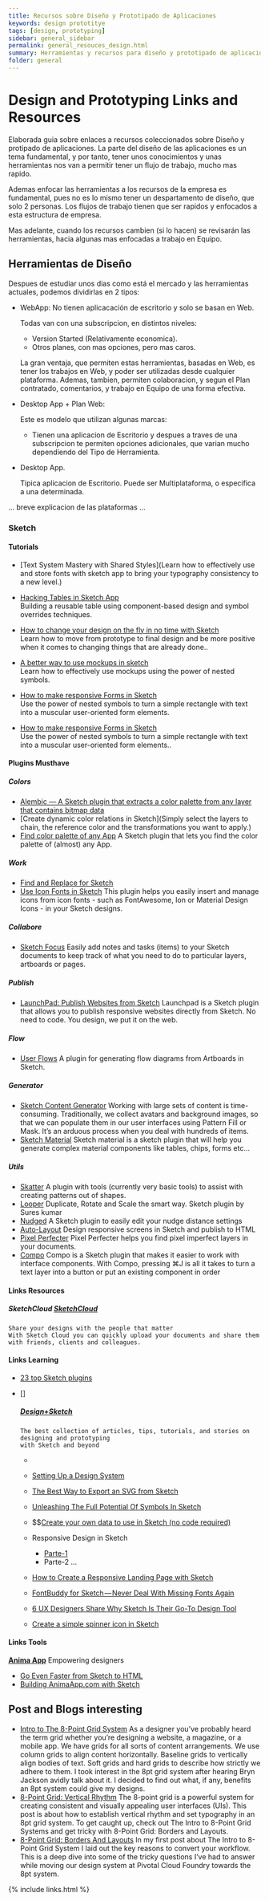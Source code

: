 ```yaml
---
title: Recursos sobre Diseño y Prototipado de Aplicaciones
keywords: design prototitye
tags: [design, prototyping]
sidebar: general_sidebar
permalink: general_resouces_design.html
summary: Herramientas y recursos para diseño y prototipado de aplicaciones
folder: general
---
```


# Design and Prototyping Links and Resources

Elaborada guia sobre enlaces a recursos coleccionados sobre Diseño y protipado de aplicaciones.
La parte del diseño de las aplicaciones es un tema fundamental, y por tanto, tener unos conocimientos y unas herramientas nos van a permitir tener un flujo de trabajo, mucho mas rapido.

Ademas enfocar las herramientas a los recursos de la empresa es fundamental, pues no es lo mismo tener un despartamento de diseño, que solo 2 personas.
Los flujos de trabajo tienen que ser rapidos y enfocados a esta estructura de empresa.

Mas adelante, cuando los recursos cambien (si lo hacen) se revisarán las herramientas, hacia algunas mas enfocadas a trabajo en Equipo.

## Herramientas de Diseño

Despues de estudiar unos dias como está el mercado y las herramientas actuales, podemos dividirlas en 2 tipos:

- WebApp: No tienen aplicacación de escritorio y solo se basan en Web.

  Todas van con una subscripcion, en distintos niveles:
  
  - Version Started (Relativamente economica).
  - Otros planes, con mas opciones, pero mas caros.
  
  La gran ventaja, que permiten estas herramientas, basadas en Web, es tener los trabajos en Web, y poder ser utilizadas desde cualquier plataforma.
  Ademas, tambien, permiten colaboracion, y segun el Plan contratado, comentarios, y trabajo en Equipo de una forma efectiva. 

- Desktop App + Plan Web:

  Este es modelo que utilizan algunas marcas:
  
  - Tienen una aplicacion de Escritorio y despues a traves de una subscripcion te permiten opciones adicionales, que varian mucho dependiendo del Tipo de Herramienta.
  
- Desktop App.

  Tipica aplicacion de Escritorio. Puede ser Multiplataforma, o especifica a una determinada.   

... breve explicacion de las plataformas ...



### Sketch

#### Tutorials

  - [Text System Mastery with Shared Styles](Learn how to effectively use and store fonts with sketch app to bring your typography consistency to a new level.)</br>
      
  - [Hacking Tables in Sketch App](https://medium.com/sketch-app-sources/hacking-tables-in-sketch-app-745e9b961992)<br> 
    Building a reusable table using component-based design and symbol overrides techniques.
    
  - [How to change your design on the fly in no time with Sketch](https://medium.com/sketch-app-sources/how-to-change-your-design-on-the-fly-in-no-time-with-sketch-1a5a3ab0cdec)<br> 
      Learn how to move from prototype to final design and be more positive when it comes to changing things that are already done..
  - [A better way to use mockups in sketch](https://medium.com/sketch-app-sources/a-better-way-to-use-mockups-in-sketch-995c01e09eda)<br> 
      Learn how to effectively use mockups using the power of nested symbols.
  - [How to make responsive Forms in Sketch](https://medium.com/robowolf/responsive-forms-frames-for-sketch-1-e5bc9e3ffa5f)<br> 
      Use the power of nested symbols to turn a simple rectangle with text into a muscular user-oriented form elements.
  - [How to make responsive Forms in Sketch](https://medium.com/robowolf/responsive-forms-frames-for-sketch-1-e5bc9e3ffa5f)<br> 
      Use the power of nested symbols to turn a simple rectangle with text into a muscular user-oriented form elements..      

#### Plugins Musthave

  ##### Colors
  - [Alembic — A Sketch plugin that extracts a color palette from any layer that contains bitmap data](https://t.co/ctjirN7osh)
  - [Create dynamic color relations in Sketch](Simply select the layers to chain, the reference color and the transformations you want to apply.)
  - [Find color palette of any App](https://github.com/carlosarturo28/appalette)
      A Sketch plugin that lets you find the color palette of (almost) any App.
  
  
  ##### Work
  - [Find and Replace for Sketch](https://github.com/thierryc/sketch-find-and-replace)
  - [Use Icon Fonts in Sketch](https://github.com/keremciu/sketch-iconfont)
    This plugin helps you easily insert and manage icons from icon fonts - such as FontAwesome, Ion or Material Design Icons - in your Sketch designs.
    
  ##### Collabore
  - [Sketch Focus](https://blog.prototypr.io/the-ultimate-list-that-you-need-of-plugins-for-sketch-fb59d4dedb87)
    Easily add notes and tasks (items) to your Sketch documents to keep track of what you need to do to particular layers, artboards or pages.


    
  ##### Publish
  - [LaunchPad: Publish Websites from Sketch](https://www.animaapp.com/)
    Launchpad is a Sketch plugin that allows you to publish responsive websites directly from Sketch. 
    No need to code. You design, we put it on the web.
  
  ##### Flow
  - [User Flows](https://abynim.github.io/UserFlows/)
    A plugin for generating flow diagrams from Artboards in Sketch.
  
  ##### Generator
  - [Sketch Content Generator](https://github.com/timuric/Content-generator-sketch-plugin)
    Working with large sets of content is time-consuming. Traditionally, we collect avatars and background images, so that we can populate them in our user interfaces using Pattern Fill or Mask. It’s an arduous process when you deal with hundreds of items.
  - [Sketch Material](https://websiddu.github.io/sketch-material/)
    Sketch material is a sketch plugin that will help you generate complex material components like tables, chips, forms etc…
    
  ##### Utils
  - [Skatter](https://github.com/joshdjuric/Skatter)
    A plugin with tools (currently very basic tools) to assist with creating patterns out of shapes.
  - [Looper](http://sureskumar.com/looper/)
    Duplicate, Rotate and Scale the smart way.
    Sketch plugin by Sures kumar
  - [Nudged](https://github.com/KevinWoodhouse/sketch-nudged)
    A Sketch plugin to easily edit your nudge distance settings
  - [Auto-Layout](https://animaapp.github.io/Auto-Layout/)
    Design responsive screens in Sketch and publish to HTML
  - [Pixel Perfecter](https://github.com/swiadek/pixel-perfecter-sketch-plugin)
    Pixel Perfecter helps you find pixel imperfect layers in your documents.
  - [Compo]()
    Compo is a Sketch plugin that makes it easier to work with interface components. With Compo, pressing ⌘J is all it takes to turn a text layer into a button or put an existing component in order
  
    
    
#### Links Resources

  ##### SketchCloud [SketchCloud](https://sketch.cloud)
    Share your designs with the people that matter
    With Sketch Cloud you can quickly upload your documents and share them with friends, clients and colleagues.
  
  

#### Links Learning

- [23 top Sketch plugins](http://www.creativebloq.com/web-design/top-sketch-plugins-101517420)
- []

  ##### [Design+Sketch](https://medium.com/sketch-app-sources)
      The best collection of articles, tips, tutorials, and stories on designing and prototyping 
      with Sketch and beyond
      
  - 
  
  - [Setting Up a Design System](https://medium.com/sketch-app-sources/setting-up-a-design-system-8729510def93)
  - [The Best Way to Export an SVG from Sketch](https://medium.com/sketch-app-sources/the-best-way-to-export-an-svg-from-sketch-dd8c66bb6ef2)
  - [Unleashing The Full Potential Of Symbols In Sketch](https://medium.com/sketch-app-sources/sketch-symbols-b36f7355414a)
  - $$[Create your own data to use in Sketch (no code required)](https://medium.com/sketch-app-sources/create-your-own-data-to-use-in-sketch-no-code-required-4aa79d0335cd)
  
  - Responsive Design in Sketch
    * [Parte-1](https://medium.com/sketch-app-sources/exploration-of-responsive-design-in-sketch-part-1-1af4cf415a82)
    *  Parte-2 ...
    
  - [How to Create a Responsive Landing Page with Sketch](https://medium.com/sketch-app-sources/how-to-create-a-responsive-landing-page-with-sketch-af8c8785ae0b)
  - [FontBuddy for Sketch — Never Deal With Missing Fonts Again](https://medium.com/sketch-app-sources/fontbuddy-for-sketch-never-deal-with-missing-fonts-again-da627cfc93ee)
  
  - [6 UX Designers Share Why Sketch Is Their Go-To Design Tool](https://medium.com/sketch-app-sources/6-ux-designers-share-why-sketch-is-their-go-to-design-tool-3e9d5dfa7fa1)
  - [Create a simple spinner icon in Sketch](https://medium.com/sketch-app-sources/create-a-simple-spinner-icon-in-sketch-7b9ce20ee9f2)
    
#### Links Tools

   **[Anima App](https://medium.com/sketch-app-sources)**
     Empowering designers
    
   - [Go Even Faster from Sketch to HTML](https://medium.com/sketch-app-sources/go-even-faster-from-sketch-to-html-67be84f0363b)
   - [Building AnimaApp.com with Sketch](https://medium.com/sketch-app-sources/building-animaapp-com-with-sketch-4d08f2f68490)


## Post and Blogs interesting

  - [Intro to The 8-Point Grid System](https://builttoadapt.io/intro-to-the-8-point-grid-system-d2573cde8632)
    As a designer you’ve probably heard the term grid whether you’re designing a website, a magazine, or a mobile app. We have grids for all sorts of content arrangements. We use column grids to align content horizontally. Baseline grids to vertically align bodies of text. Soft grids and hard grids to describe how strictly we adhere to them. I took interest in the 8pt grid system after hearing Bryn Jackson avidly talk about it. I decided to find out what, if any, benefits an 8pt system could give my designs.
  - [8-Point Grid: Vertical Rhythm](https://builttoadapt.io/8-point-grid-vertical-rhythm-90d05ad95032)
    The 8-point grid is a powerful system for creating consistent and visually appealing user interfaces (UIs). This post is about how to establish vertical rhythm and set typography in an 8pt grid system. To get caught up, check out The Intro to 8-Point Grid Systems and get tricky with 8-Point Grid: Borders and Layouts.
  - [8-Point Grid: Borders And Layouts](https://builttoadapt.io/8-point-grid-borders-and-layouts-e91eb97f5091)
    In my first post about The Intro to 8-Point Grid System I laid out the key reasons to convert your workflow. This is a deep dive into some of the tricky questions I’ve had to answer while moving our design system at Pivotal Cloud Foundry towards the 8pt system.
  


{% include links.html %}
